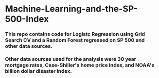 # Machine-Learning-and-the-SP-500-Index

### This repo contains code for Logistc Regression using Grid Search CV and a Random Forest regressed on SP 500 and other data sources.

### Other data sources used for the analysis were 30 year mortgage rates, Case-Shiller's home price index, and NOAA's billion dollar disaster index.
